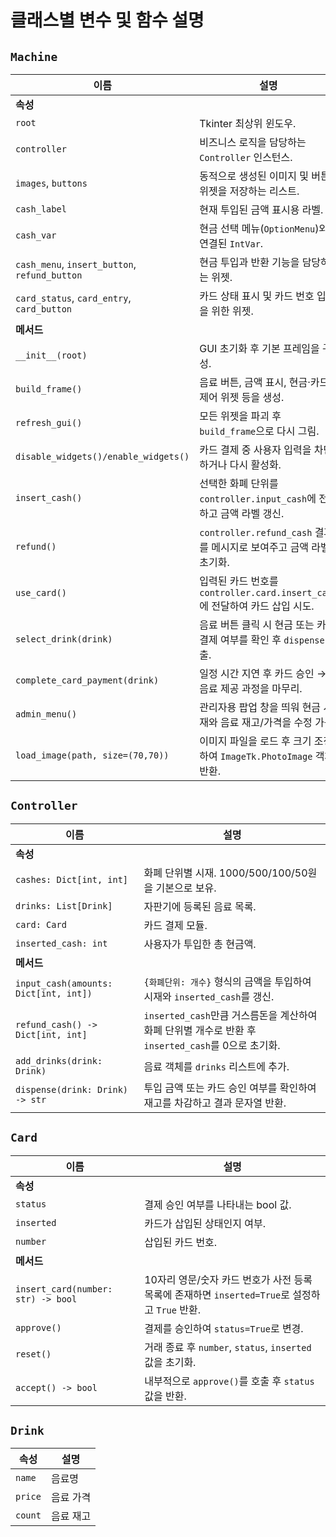 # 클래스별 변수 및 함수 설명

## `Machine`
| 이름                                            | 설명                                                       |
| --------------------------------------------- | -------------------------------------------------------- |
| **속성**                                        |                                                          |
| `root`                                        | Tkinter 최상위 윈도우.                                         |
| `controller`                                  | 비즈니스 로직을 담당하는 `Controller` 인스턴스.                         |
| `images`, `buttons`                           | 동적으로 생성된 이미지 및 버튼 위젯을 저장하는 리스트.                          |
| `cash_label`                                  | 현재 투입된 금액 표시용 라벨.                                        |
| `cash_var`                                    | 현금 선택 메뉴(`OptionMenu`)와 연결된 `IntVar`.                    |
| `cash_menu`, `insert_button`, `refund_button` | 현금 투입과 반환 기능을 담당하는 위젯.                                   |
| `card_status`, `card_entry`, `card_button`    | 카드 상태 표시 및 카드 번호 입력을 위한 위젯.                              |
| **메서드**                                       |                                                          |
| `__init__(root)`                              | GUI 초기화 후 기본 프레임을 구성.                                    |
| `build_frame()`                               | 음료 버튼, 금액 표시, 현금·카드 제어 위젯 등을 생성.                         |
| `refresh_gui()`                               | 모든 위젯을 파괴 후 `build_frame`으로 다시 그림.                       |
| `disable_widgets()/enable_widgets()`          | 카드 결제 중 사용자 입력을 차단하거나 다시 활성화.                            |
| `insert_cash()`                               | 선택한 화폐 단위를 `controller.input_cash`에 전달하고 금액 라벨 갱신.       |
| `refund()`                                    | `controller.refund_cash` 결과를 메시지로 보여주고 금액 라벨 초기화.        |
| `use_card()`                                  | 입력된 카드 번호를 `controller.card.insert_card`에 전달하여 카드 삽입 시도. |
| `select_drink(drink)`                         | 음료 버튼 클릭 시 현금 또는 카드 결제 여부를 확인 후 `dispense` 호출.           |
| `complete_card_payment(drink)`                | 일정 시간 지연 후 카드 승인 → 음료 제공 과정을 마무리.                        |
| `admin_menu()`                                | 관리자용 팝업 창을 띄워 현금 시재와 음료 재고/가격을 수정 가능.                    |
| `load_image(path, size=(70,70))`              | 이미지 파일을 로드 후 크기 조정하여 `ImageTk.PhotoImage` 객체 반환.         |

## `Controller`
| 이름                                    | 설명                                                                     |
| ------------------------------------- | ---------------------------------------------------------------------- |
| **속성**                                |                                                                        |
| `cashes: Dict[int, int]`              | 화폐 단위별 시재. 1000/500/100/50원을 기본으로 보유.                                  |
| `drinks: List[Drink]`                 | 자판기에 등록된 음료 목록.                                                        |
| `card: Card`                          | 카드 결제 모듈.                                                              |
| `inserted_cash: int`                  | 사용자가 투입한 총 현금액.                                                        |
| **메서드**                               |                                                                        |
| `input_cash(amounts: Dict[int, int])` | `{화폐단위: 개수}` 형식의 금액을 투입하여 시재와 `inserted_cash`를 갱신.                     |
| `refund_cash() -> Dict[int, int]`     | `inserted_cash`만큼 거스름돈을 계산하여 화폐 단위별 개수로 반환 후 `inserted_cash`를 0으로 초기화. |
| `add_drinks(drink: Drink)`            | 음료 객체를 `drinks` 리스트에 추가.                                               |
| `dispense(drink: Drink) -> str`       | 투입 금액 또는 카드 승인 여부를 확인하여 재고를 차감하고 결과 문자열 반환.                            |

## `Card`
| 이름                                 | 설명                                                                |
| ---------------------------------- | ----------------------------------------------------------------- |
| **속성**                             |                                                                   |
| `status`                           | 결제 승인 여부를 나타내는 bool 값.                                            |
| `inserted`                         | 카드가 삽입된 상태인지 여부.                                                  |
| `number`                           | 삽입된 카드 번호.                                                        |
| **메서드**                            |                                                                   |
| `insert_card(number: str) -> bool` | 10자리 영문/숫자 카드 번호가 사전 등록 목록에 존재하면 `inserted=True`로 설정하고 `True` 반환. |
| `approve()`                        | 결제를 승인하여 `status=True`로 변경.                                       |
| `reset()`                          | 거래 종료 후 `number`, `status`, `inserted` 값을 초기화.                    |
| `accept() -> bool`                 | 내부적으로 `approve()`를 호출 후 `status` 값을 반환.                           |

## `Drink`
| 속성                                 | 설명                                                                |
| ---------------------------------- | ----------------------------------------------------------------- |
| `name`                           | 음료명                                            |
| `price`                         | 음료 가격                                                  |
| `count`                           | 음료 재고                                                        |